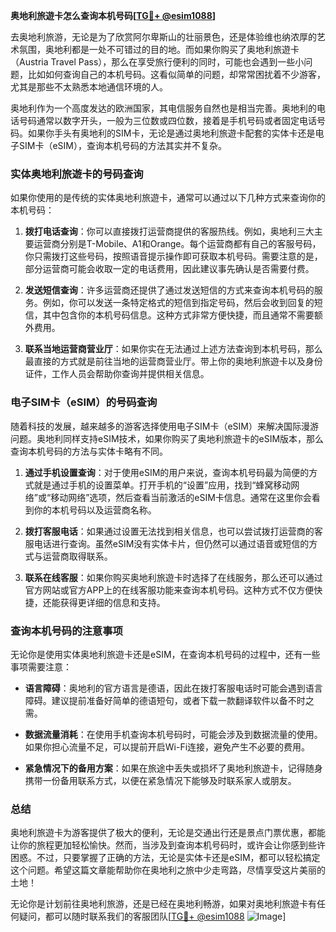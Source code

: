**奥地利旅遊卡怎么查询本机号码[[TG💪+ @esim1088](https://t.me/s/esim1088)]**

去奥地利旅游，无论是为了欣赏阿尔卑斯山的壮丽景色，还是体验维也纳浓厚的艺术氛围，奥地利都是一处不可错过的目的地。而如果你购买了奥地利旅遊卡（Austria Travel Pass），那么在享受旅行便利的同时，可能也会遇到一些小问题，比如如何查询自己的本机号码。这看似简单的问题，却常常困扰着不少游客，尤其是那些不太熟悉本地通信环境的人。

奥地利作为一个高度发达的欧洲国家，其电信服务自然也是相当完善。奥地利的电话号码通常以数字开头，一般为三位数或四位数，接着是手机号码或者固定电话号码。如果你手头有奥地利的SIM卡，无论是通过奥地利旅遊卡配套的实体卡还是电子SIM卡（eSIM），查询本机号码的方法其实并不复杂。

### 实体奥地利旅遊卡的号码查询

如果你使用的是传统的实体奥地利旅遊卡，通常可以通过以下几种方式来查询你的本机号码：

1. **拨打电话查询**：你可以直接拨打运营商提供的客服热线。例如，奥地利三大主要运营商分别是T-Mobile、A1和Orange。每个运营商都有自己的客服号码，你只需拨打这些号码，按照语音提示操作即可获取本机号码。需要注意的是，部分运营商可能会收取一定的电话费用，因此建议事先确认是否需要付费。

2. **发送短信查询**：许多运营商还提供了通过发送短信的方式来查询本机号码的服务。例如，你可以发送一条特定格式的短信到指定号码，然后会收到回复的短信，其中包含你的本机号码信息。这种方式非常方便快捷，而且通常不需要额外费用。

3. **联系当地运营商营业厅**：如果你实在无法通过上述方法查询到本机号码，那么最直接的方式就是前往当地的运营商营业厅。带上你的奥地利旅遊卡以及身份证件，工作人员会帮助你查询并提供相关信息。

### 电子SIM卡（eSIM）的号码查询

随着科技的发展，越来越多的游客选择使用电子SIM卡（eSIM）来解决国际漫游问题。奥地利同样支持eSIM技术，如果你购买了奥地利旅遊卡的eSIM版本，那么查询本机号码的方法与实体卡略有不同。

1. **通过手机设置查询**：对于使用eSIM的用户来说，查询本机号码最为简便的方式就是通过手机的设置菜单。打开手机的“设置”应用，找到“蜂窝移动网络”或“移动网络”选项，然后查看当前激活的eSIM卡信息。通常在这里你会看到你的本机号码以及运营商名称。

2. **拨打客服电话**：如果通过设置无法找到相关信息，也可以尝试拨打运营商的客服电话进行查询。虽然eSIM没有实体卡片，但仍然可以通过语音或短信的方式与运营商取得联系。

3. **联系在线客服**：如果你购买奥地利旅遊卡时选择了在线服务，那么还可以通过官方网站或官方APP上的在线客服功能来查询本机号码。这种方式不仅方便快捷，还能获得更详细的信息和支持。

### 查询本机号码的注意事项

无论你是使用实体奥地利旅遊卡还是eSIM，在查询本机号码的过程中，还有一些事项需要注意：

- **语言障碍**：奥地利的官方语言是德语，因此在拨打客服电话时可能会遇到语言障碍。建议提前准备好简单的德语短句，或者下载一款翻译软件以备不时之需。
  
- **数据流量消耗**：在使用手机查询本机号码时，可能会涉及到数据流量的使用。如果你担心流量不足，可以提前开启Wi-Fi连接，避免产生不必要的费用。

- **紧急情况下的备用方案**：如果在旅途中丢失或损坏了奥地利旅遊卡，记得随身携带一份备用联系方式，以便在紧急情况下能够及时联系家人或朋友。

### 总结

奥地利旅遊卡为游客提供了极大的便利，无论是交通出行还是景点门票优惠，都能让你的旅程更加轻松愉快。然而，当涉及到查询本机号码时，或许会让你感到些许困惑。不过，只要掌握了正确的方法，无论是实体卡还是eSIM，都可以轻松搞定这个问题。希望这篇文章能帮助你在奥地利之旅中少走弯路，尽情享受这片美丽的土地！

无论你是计划前往奥地利旅游，还是已经在奥地利畅游，如果对奥地利旅遊卡有任何疑问，都可以随时联系我们的客服团队[[TG💪+ @esim1088](https://t.me/s/esim1088) ![Image](https://i.postimg.cc/4NQfJmqS/Snipaste-2025-05-13-00-14-12.png)]